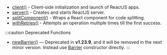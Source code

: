 - [client()](/docs/api/functions/client) - Client-side initialization and
  launch of ReactJS apps.
- [server()](/docs/api/functions/server) - Creates and starts ReactJS server.
- [splitComponent()] - Wraps a React component for code splitting.
- [withRetries()](/docs/api/functions/withretries) - Attempts an operation
  multiple times till the first success.

:::caution Deprecated Functions
- [newBarrier()](/docs/api/functions/newbarrier) &mdash; Deprecated
  in **v1.23.9**, and it will be removed in the next minor version.
  Instead use [Barrier] constructor directly.
:::

<!-- links -->
[Barrier]: /docs/api/classes/Barrier
[splitComponent()]: /docs/api/functions/splitComponent

